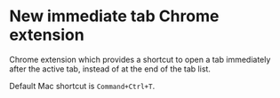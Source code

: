 # New immediate tab Chrome extension

Chrome extension which provides a shortcut to open a tab immediately after the active tab, instead of at the end of the tab list.

Default Mac shortcut is `Command+Ctrl+T`.

